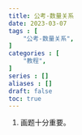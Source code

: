 ```yaml
---
title: 公考-数量关系
date: 2023-03-07
tags : [
	"公考-数量关系",
]
categories : [
	"教程",
]
series : []
aliases : []
draft: false
toc: true
---
```


1. 画题十分重要。